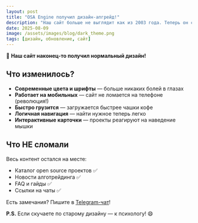 ```yaml
---
layout: post
title: "OSA Engine получил дизайн-апгрейд!"
description: "Наш сайт больше не выглядит как из 2003 года. Теперь он современный, быстрый и не ломается на телефоне."
date: 2025-08-09
image: /assets/images/blog/dark_theme.png
tags: [дизайн, обновление, сайт]
---
```


🎉 **Наш сайт наконец-то получил нормальный дизайн!**

## Что изменилось?

- **Современные цвета и шрифты** — больше никаких болей в глазах
- **Работает на мобильных** — сайт не ломается на телефоне (революция!)
- **Быстро грузится** — загружается быстрее чашки кофе
- **Логичная навигация** — найти нужное теперь легко
- **Интерактивные карточки** — проекты реагируют на наведение мышки

## Что НЕ сломали

Весь контент остался на месте:
- Каталог open source проектов ✅
- Новости алготрейдинга ✅  
- FAQ и гайды ✅
- Ссылки на чаты ✅

Есть замечания? Пишите в [Telegram-чат](https://t.me/osengine)!

**P.S.** Если скучаете по старому дизайну — к психологу! 😄